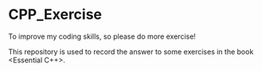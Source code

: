 # CPP_Exercise

To improve my coding skills, so please do more exercise!

This repository is used to record the answer to some exercises in the book <Essential C++>.